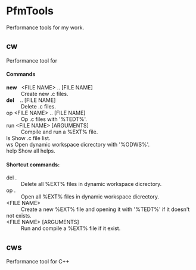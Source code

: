 # PfmTools
Performance tools for my work.
## cw
Performance tool for 
#### Commands
**new**&nbsp;&nbsp;&nbsp;&lt;FILE NAME&gt;&nbsp;..&nbsp;[FILE NAME]<br/>
&nbsp;&nbsp;&nbsp;&nbsp;&nbsp;&nbsp;&nbsp;&nbsp;&nbsp;&nbsp;Create new .c files.<br/>
**del**&nbsp;&nbsp;&nbsp;<FILE NAME> .. [FILE NAME]<br/>
&nbsp;&nbsp;&nbsp;&nbsp;&nbsp;&nbsp;&nbsp;&nbsp;&nbsp;&nbsp;Delete .c files.<br/>
op    &lt;FILE NAME&gt;&nbsp;.. [FILE NAME]<br/>
&nbsp;&nbsp;&nbsp;&nbsp;&nbsp;&nbsp;&nbsp;&nbsp;&nbsp;&nbsp;Op .c files with '%TEDT%'.<br/>
run   &lt;FILE NAME&gt;&nbsp;[ARGUMENTS]<br/>
&nbsp;&nbsp;&nbsp;&nbsp;&nbsp;&nbsp;&nbsp;&nbsp;&nbsp;&nbsp;Compile and run a %EXT% file.<br/>
ls    Show .c file list.<br/>
ws    Open dynamic workspace dicrectory with '%ODWS%'.<br/>
help  Show all helps.<br/>
#### Shortcut commands:<br/>
del   .<br/>
&nbsp;&nbsp;&nbsp;&nbsp;&nbsp;&nbsp;&nbsp;&nbsp;&nbsp;&nbsp;Delete all %EXT% files in dynamic workspace dicrectory.<br/>
op    .<br/>
&nbsp;&nbsp;&nbsp;&nbsp;&nbsp;&nbsp;&nbsp;&nbsp;&nbsp;&nbsp;Open all %EXT% files in dynamic workspace dicrectory.<br/>
&lt;FILE NAME&gt;<br/>
&nbsp;&nbsp;&nbsp;&nbsp;&nbsp;&nbsp;&nbsp;&nbsp;&nbsp;&nbsp;Create a new %EXT% file and opening it with '%TEDT%' if it doesn't not exists.<br/>
&lt;FILE NAME&gt;&nbsp;[ARGUMENTS]<br/>
&nbsp;&nbsp;&nbsp;&nbsp;&nbsp;&nbsp;&nbsp;&nbsp;&nbsp;&nbsp;Run and compile a %EXT% file if it exist.<br/>
## cws
Performance tool for C++
